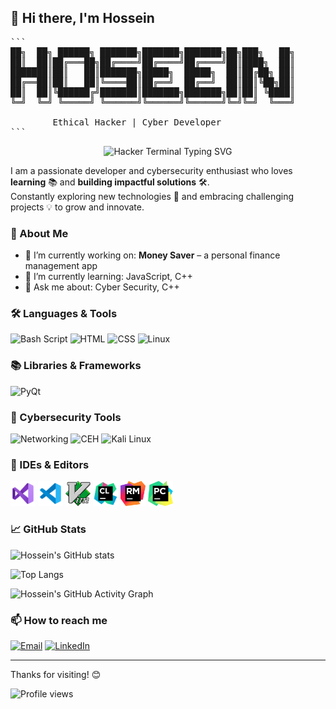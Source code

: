 ## 👋 Hi there, I'm Hossein

<pre>
```
██╗  ██╗ ██████╗ ███████╗███████╗███████╗██╗███╗   ██╗
██║  ██║██╔═══██╗██╔════╝██╔════╝██╔════╝██║████╗  ██║
███████║██║   ██║███████╗█████╗  █████╗  ██║██╔██╗ ██║
██╔══██║██║   ██║╚════██║██╔══╝  ██╔══╝  ██║██║╚██╗██║
██║  ██║╚██████╔╝███████║███████╗███████╗██║██║ ╚████║
╚═╝  ╚═╝ ╚═════╝ ╚══════╝╚══════╝╚══════╝╚═╝╚═╝  ╚═══╝
        
        Ethical Hacker | Cyber Developer
```
</pre>

<p align="center">
  <img src="https://readme-typing-svg.herokuapp.com?font=Fira+Code&size=22&duration=3000&pause=800&color=00FF00&background=000000&center=true&vCenter=true&width=650&lines=>+root@hossein:~$+nmap+-sV+127.0.0.1;[+]+Port+22+open+-+Access+Granted;Loading+Modules:+Cyber+Intel,+Recon,+Exploit+Dev;>+Project:+Money+Saver+💰+[ACTIVE];>+Status:+Root+Access+Established;>>>+Welcome+To+My+Cyber+Domain+👾" alt="Hacker Terminal Typing SVG" />
</p>

I am a passionate developer and cybersecurity enthusiast who loves **learning** 📚 and **building impactful solutions** 🛠️.  
Constantly exploring new technologies 🚀 and embracing challenging projects 💡 to grow and innovate.

### 🚀 About Me
- 🔭 I’m currently working on: **Money Saver** – a personal finance management app
- 🌱 I’m currently learning: JavaScript, C++
- 💬 Ask me about: Cyber Security, C++

### 🛠️ Languages & Tools
<!-- 
![C](https://img.shields.io/badge/C-00599C?style=flat&logo=c&logoColor=white)
![C++](https://img.shields.io/badge/C++-00599C?style=flat&logo=c%2B%2B&logoColor=white)
![Python](https://img.shields.io/badge/Python-3776AB?style=flat&logo=python&logoColor=white) 
-->
![Bash Script](https://img.shields.io/badge/Bash_Script-%23121011.svg?style=for-the-badge&logo=gnu-bash&logoColor=white&style=flat)
![HTML](https://img.shields.io/badge/HTML5-E34F26?style=flat&logo=html5&logoColor=white)
![CSS](https://img.shields.io/badge/CSS3-1572B6?style=flat&logo=css3&logoColor=white)
![Linux](https://img.shields.io/badge/Linux-FCC624?style=flat&logo=linux&logoColor=black)

### 📚 Libraries & Frameworks
![PyQt](https://img.shields.io/badge/PyQt-41CD52?style=flat&logo=qt&logoColor=white)

### 🔐 Cybersecurity Tools
![Networking](https://img.shields.io/badge/Networking-CCNA-blue?style=flat&logo=cisco&logoColor=white)
![CEH](https://img.shields.io/badge/CEH-Ethical_Hacking-red?style=flat&logo=hackaday&logoColor=white)
![Kali Linux](https://img.shields.io/badge/Kali_Linux-557C94?style=flat&logo=kalilinux&logoColor=white)

### 🧠 IDEs & Editors
<div>
        <img src="https://github.com/hosseinesfahani/hosseinesfahani/blob/main/SRC/icon/icons-visual-studio.svg" alt="Visual Studio" width="40" height="40">
        <img src="https://github.com/hosseinesfahani/hosseinesfahani/blob/main/SRC/icon/icons-visual-studio-code.svg" alt="Visual Studio Code" width="40" height="40">
        <img src="https://github.com/hosseinesfahani/hosseinesfahani/blob/main/SRC/icon/icons-vim.svg" alt="Vim" width="40" height="40">
        <img src="https://github.com/hosseinesfahani/hosseinesfahani/blob/main/SRC/icon/icons-clion.svg" alt="Clion" width="40" height="40">
        <img src="https://github.com/hosseinesfahani/hosseinesfahani/blob/main/SRC/icon/icons-rubymine.svg" alt="RubyMine" width="40" height="40">
        <img src="https://github.com/hosseinesfahani/hosseinesfahani/blob/main/SRC/icon/PyCharm_Icon.svg" alt="PyCharm" width="40" height="40">
</div>

### 📈 GitHub Stats
![Hossein's GitHub stats](https://github-readme-stats.vercel.app/api?username=hosseinesfahani&show_icons=true&theme=dark&hide_border=true)

![Top Langs](https://github-readme-stats.vercel.app/api/top-langs/?username=hosseinesfahani&layout=compact&hide_border=true&theme=dark)

![Hossein's GitHub Activity Graph](https://github-readme-activity-graph.vercel.app/graph?username=hosseinesfahani&bg_color=0d1117&color=58a6ff&line=58a6ff&point=1f6feb&area=true&hide_border=true)

### 📫 How to reach me
[![Email](https://img.shields.io/badge/Email-D14836?style=flat&logo=gmail&logoColor=white)](mailto:vshosseingithub@gmail.com)
[![LinkedIn](https://img.shields.io/badge/LinkedIn-0077B5?style=flat&logo=linkedin&logoColor=white)](https://www.linkedin.com/in/hossein-esfahani-79b6a6370)

---
Thanks for visiting! 😊

![Profile views](https://visitor-badge.laobi.icu/badge?page_id=hosseinesfahani)
